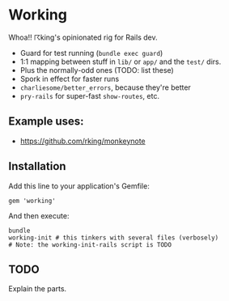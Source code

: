 # Working

Whoa!! ☈king's opinionated rig for Rails dev.

- Guard for test running (`bundle exec guard`)
- 1:1 mapping between stuff in `lib/` or `app/` and the `test/` dirs.
- Plus the normally-odd ones (TODO: list these)
- Spork in effect for faster runs
- `charliesome/better_errors`, because they're better
- `pry-rails` for super-fast `show-routes`, etc.

## Example uses:

- https://github.com/rking/monkeynote

## Installation

Add this line to your application's Gemfile:

    gem 'working'

And then execute:

    bundle
    working-init # this tinkers with several files (verbosely)
    # Note: the working-init-rails script is TODO

## TODO

Explain the parts.
